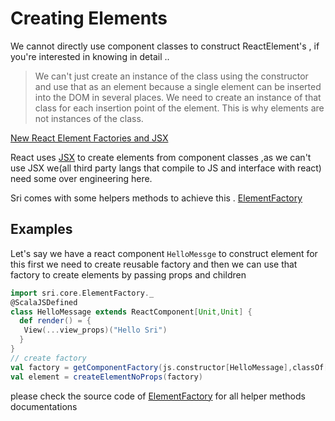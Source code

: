# Creating Elements 

We cannot directly use component classes to construct ReactElement's , if you're interested in knowing in detail .. 

>We can't just create an instance of the class using the constructor and use that as an element because a single element can be inserted into the DOM in several places. We need to create an instance of that class for each insertion point of the element. This is why elements are not instances of the class.

[New React Element Factories and JSX](https://gist.github.com/sebmarkbage/d7bce729f38730399d28)

React uses [JSX](https://facebook.github.io/react/docs/jsx-in-depth.html) to create elements from component classes ,as we can't use JSX we(all third party langs that compile to JS and interface with react) need some over engineering here.

Sri comes with some helpers methods to achieve this .  [ElementFactory](https://github.com/chandu0101/sri/blob/master/core/src/main/scala/chandu0101.scalajs.sri.core/ElementFactory.scala)

## Examples

Let's say we have a react component `HelloMessge` to construct element for this first we need to create reusable factory and then we can use that factory to create elements by passing props and children 

```scala
import sri.core.ElementFactory._
@ScalaJSDefined
class HelloMessage extends ReactComponent[Unit,Unit] {
  def render() = {
   View(...view_props)("Hello Sri")
  }
}
// create factory 
val factory = getComponentFactory(js.constructor[HelloMessage],classOf[HelloMessage])
val element = createElementNoProps(factory)
```

please check the source code of [ElementFactory](https://github.com/chandu0101/sri/blob/master/core/src/main/scala/chandu0101.scalajs.sri.core/ElementFactory.scala)  for all helper methods documentations

